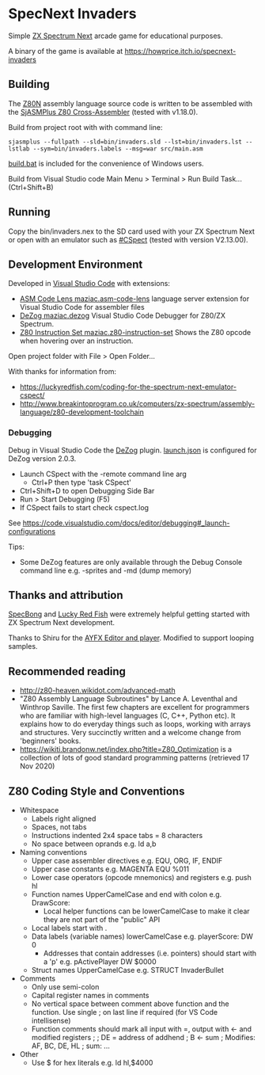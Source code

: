 # SpecNext Invaders
Simple [ZX Spectrum Next](https://www.specnext.com/) arcade game for educational purposes.

A binary of the game is available at https://howprice.itch.io/specnext-invaders

## Building

The [Z80N](https://wiki.specnext.dev/Extended_Z80_instruction_set) assembly language source code is written to be assembled with the [SjASMPlus Z80 Cross-Assembler](https://github.com/z00m128/sjasmplus) (tested with v1.18.0).

Build from project root with with command line:

```
sjasmplus --fullpath --sld=bin/invaders.sld --lst=bin/invaders.lst --lstlab --sym=bin/invaders.labels --msg=war src/main.asm
```

[build.bat](./build.bat) is included for the convenience of Windows users.

Build from Visual Studio code Main Menu > Terminal > Run Build Task... (Ctrl+Shift+B)

## Running

Copy the bin/invaders.nex to the SD card used with your ZX Spectrum Next or open with an emulator such as [#CSpect](http://www.cspect.org) (tested with version V2.13.00).

## Development Environment

Developed in [Visual Studio Code](https://code.visualstudio.com/) with extensions:
- [ASM Code Lens maziac.asm-code-lens](https://github.com/maziac/asm-code-lens) language server extension for Visual Studio Code for assembler files
- [DeZog maziac.dezog](https://github.com/maziac/DeZog) Visual Studio Code Debugger for Z80/ZX Spectrum.
- [Z80 Instruction Set maziac.z80-instruction-set](https://github.com/maziac/z80-instruction-set) Shows the Z80 opcode when hovering over an instruction.

Open project folder with  File > Open Folder...

With thanks for information from:
- https://luckyredfish.com/coding-for-the-spectrum-next-emulator-cspect/
- http://www.breakintoprogram.co.uk/computers/zx-spectrum/assembly-language/z80-development-toolchain

### Debugging

Debug in Visual Studio Code the [DeZog](https://github.com/maziac/DeZog) plugin. [launch.json](./.vscode/launch.json) is configured for DeZog version 2.0.3.

- Launch CSpect with the -remote command line arg
  - Ctrl+P then type 'task CSpect'
- Ctrl+Shift+D to open Debugging Side Bar
- Run > Start Debugging (F5)
- If CSpect fails to start check cspect.log

See https://code.visualstudio.com/docs/editor/debugging#_launch-configurations

Tips:
- Some DeZog features are only available through the Debug Console command line e.g. -sprites and -md (dump memory)

## Thanks and attribution

[SpecBong](https://github.com/ped7g/SpecBong) and [Lucky Red Fish](https://luckyredfish.com/patricias-spectrum-next-links/) were extremely helpful getting started with ZX Spectrum Next development.

Thanks to Shiru for the [AYFX Editor and player](https://shiru.untergrund.net/software.shtml#old). Modified to support looping samples.

## Recommended reading
- http://z80-heaven.wikidot.com/advanced-math
- "Z80 Assembly Language Subroutines" by Lance A. Leventhal and Winthrop Saville. The first few chapters are excellent for programmers who are familiar with high-level languages (C, C++, Python etc). It explains how to do everyday things such as loops, working with arrays and structures. Very succinctly written and a welcome change from 'beginners' books.
- https://wikiti.brandonw.net/index.php?title=Z80_Optimization is a collection of lots of good standard programming patterns (retrieved 17 Nov 2020)

## Z80 Coding Style and Conventions

- Whitespace
  - Labels right aligned
  - Spaces, not tabs
  - Instructions indented 2x4 space tabs = 8 characters
  - No space between oprands e.g. ld a,b
- Naming conventions
  - Upper case assembler directives e.g. EQU, ORG, IF, ENDIF
  - Upper case constants e.g. MAGENTA EQU %011
  - Lower case operators (opcode mnemonics) and registers e.g. push hl
  - Function names UpperCamelCase and end with colon e.g. DrawScore:
    - Local helper functions can be lowerCamelCase to make it clear they are not part of the "public" API
  - Local labels start with .
  - Data labels (variable names) lowerCamelCase e.g. playerScore: DW 0
    - Addresses that contain addresses (i.e. pointers) should start with a 'p' e.g. pActivePlayer DW $0000
  - Struct names UpperCamelCase e.g. STRUCT InvaderBullet
- Comments
  - Only use semi-colon
  - Capital register names in comments
  - No vertical space between comment above function and the function. Use single ; on last line if required (for VS Code intellisense)
  - Function comments should mark all input with =, output with <- and modified registers
    ;
    ; DE = address of addhend
    ; B <- sum
    ; Modifies: AF, BC, DE, HL
    ;
    sum:
        ...
- Other
  - Use $ for hex literals e.g. ld hl,$4000
